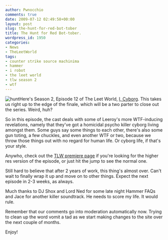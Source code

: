 ```yaml
---
author: Pwnocchio
comments: true
date: 2009-07-12 02:49:58+00:00
layout: post
slug: the-hunt-for-red-bot-tober
title: The Hunt for Red Bot-tober.
wordpress_id: 1950
categories:
- News
- TheLeetWorld
tags:
- counter strike source machinima
- hammer
- i robot
- the leet world
- tlw season 2
- wtf
---
```


![hunt](http://smoothfewfilms.com/wp-content/uploads/2009/07/hunt.jpg)Here's Season 2, Episode 12 of The Leet World, [I, Cyborg](http://smoothfewfilms.com/2009/07/11/i-cyborg/). This takes us right up to the edge of the finale, which will be a two parter to close out the series. Weird, huh?

So in this episode, the cast deals with some of Leeroy's more WTF-inducing revelations, namely that they've got a homicidal psycho killer cyborg living amongst them. Some guys say some things to each other, there's also some gun toting, a few chuckles, and even another WTF or two, because we throw those things out with no regard for human life. Or cyborg life, if that's your style.

Anywho, check out the [TLW premiere page](http://www.smoothfewfilms.com/premiere/) if you're looking for the higher res version of the episode, or just hit the jump to see the normal one.
<!-- more -->



Still hard to believe that after 2 years of work, this thing's almost over. Can't wait to finally wrap it up and move on to other things. Expect the next episode in 2-3 weeks, as always.

Much thanks to DJ Shox and Lord Ned for some late night Hammer FAQs and Jace for another killer soundtrack. He needs to score my life. It would rule.

Remember that our comments go into moderation automatically now. Trying to clean up the word vomit a tad as we start making changes to the site over the next couple of months.

Enjoy! 
